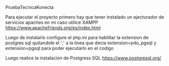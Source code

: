 PruebaTecnicaKonecta

Para ejecutar el proyecto primero hay que tener instalado un ejecturador de servicios apaches en mi caso utilice XAMPP
https://www.apachefriends.org/es/index.html

Luego de instalarlo configure el php.ini para habilitar la extension de postgres sql quitandole el ';' a la linea que decia extension=pdo_pgsql
y extension=pgsql para poder ejecutarlo en el codigo

Luego realice la instalacion de Postgress SQL
https://www.postgresql.org/

